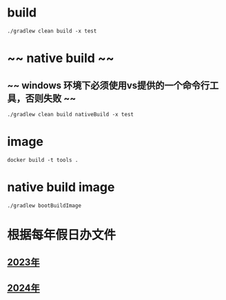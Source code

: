 # build
```shell
./gradlew clean build -x test
```
# ~~ native build ~~ 
## ~~ windows 环境下必须使用vs提供的一个命令行工具，否则失败 ~~
```shell
./gradlew clean build nativeBuild -x test
```
# image
```shell
docker build -t tools .
```
# native build image
```shell
./gradlew bootBuildImage
```

# 根据每年假日办文件
## [2023年](./work-day/2023.md)
## [2024年](./work-day/2024.md)
